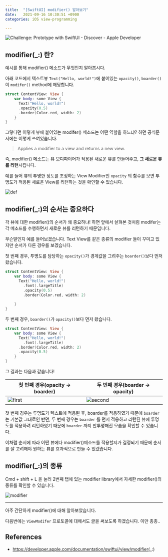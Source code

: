 ```yaml
---
title:  "[SwiftUI] modifier() 알아보기"
date:   2021-09-16 10:30:51 +0900
categories: iOS view-programming

---
```




![Challenge: Prototype with SwiftUI - Discover - Apple Developer](https://devimages-cdn.apple.com/wwdc-services/articles/images/00E4BA9F-2967-41D8-9F3A-29DF9381F05C/2048.jpeg)

## modifier(_:) 란?

예시를 통해 modifier() 메소드가 무엇인지 알아봅시다. 

아래 코드에서  텍스트뷰 `Text("Hello, world!")`에 붙어있는 `opacity()`, `boarder()` 이 `modifer()` method에 해당합니다.

```swift
struct ContentView: View {
    var body: some View {
      Text("Hello, world!")
      .opacity(0.5)
      .border(Color.red, width: 2)
    }
}
```

그렇다면 이렇게 뷰에 붙어있는 modifer() 메소드는 어떤 역할을 하느냐? 하면 공식문서에는 이렇게 쓰여있습니다.

> Applies a modifier to a view and returns a new view.

즉, modifier() 메소드는 뷰 모디파이어가 적용된 새로운 뷰를 만들어주고, **그 새로운 뷰를 리턴**시킵니다.

예를 들어 뷰의 투명한 정도를 조정하는 View Modifier인 `opacity` 의 함수를 보면 투명도가 적용된 새로운 View를 리턴하는 것을 확인할 수 있습니다. 

![def](https://user-images.githubusercontent.com/72622744/213933625-9fa54008-8c50-4f6d-a1e7-1bdb746b14a2.jpeg)


## modifier(_:)의 순서는 중요하다

각 뷰에 대한 modifier()의 순서가 왜 중요하냐! 하면 앞에서 살펴본 것처럼 modifer는 각 메소드를 수행하면서 새로운 뷰를 리턴하기 때문입니다.

무슨말인지 예를 들어보겠습니다. Text View를 같은 종류의 modifier 들이 꾸미고 있지만 순서가 다른 경우를 보겠습니다.

첫 번째 경우, 투명도를 담당하는 `opacity()`가 경계값을 그려주는 `boarder()`보다 먼저 왔습니다.

```swift
struct ContentView: View {
    var body: some View {
      Text("Hello, world!")
        .font(.largeTitle)
        .opacity(0.5)
        .border(Color.red, width: 2)
      
    }
}
```

두 번째 경우, `boarder()`가 `opacity()`보다 먼저 왔습니다.

```swift
struct ContentView: View {
    var body: some View {
      Text("Hello, world!")
        .font(.largeTitle)
      .border(Color.red, width: 2)
      .opacity(0.5)
    }
}
```



그 결과는 다음과 같습니다!

| 첫 번째 경우(opacity -> boarder)                             | 두 번째 경우(boarder -> opacity)                             |
| ------------------------------------------------------------ | ------------------------------------------------------------ |
| ![first](https://user-images.githubusercontent.com/72622744/213933562-f6c1104e-44da-4662-95a7-a9981abaa665.jpeg) | ![second](https://user-images.githubusercontent.com/72622744/213933565-b51177ad-da1c-4573-98f8-b8a723b96b6d.jpeg) |





첫 번째 경우는 투명도가 텍스트에 적용된 후, boarder를 적용하였기 때문에 `boarder` 는 기본값 그대로인 반면, 두 번째 경우는 `boarder` 를 먼저 적용하고 리턴된 뷰에 투명도를 적용하려 리턴하였기 때문에 `boarder` 까지 반투명해진 모습을 확인할 수 있습니다. 

이처럼 순서에 따라 어떤 뷰에다 modifier()메소드를 적용할지가 결정되기 때문에 순서를 잘 고려해야 원하는 뷰를 효과적으로 만들 수 있겠습니다.



## modifier(_:)의 종류

Cmd + shift + L 을 눌러 2번째 탭에 있는 modifier library에서 자세한 modifier()의 종류를 확인할 수 있습니다. 

![modifier](https://user-images.githubusercontent.com/72622744/213933630-c34f22a5-3c58-42f1-8d2e-de0106a0c3f5.jpeg)



---

아주 간단하게 modifier()에 대해 알아보았습니다. 

다음번에는 `ViewModifer` 프로토콜에 대해서도 글을 써보도록 하겠습니다. 이만 총총..

## References

- https://developer.apple.com/documentation/swiftui/view/modifier(_:)





